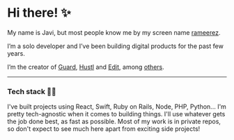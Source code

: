 # Hi there! ✨

My name is Javi, but most people know me by my screen name [rameerez](https://twitter.com/rameerez).

I’m a solo developer and I’ve been building digital products for the past few years.

I’m the creator of [Guard](https://useguard.com/), [Hustl](https://gohustl.co/) and [Edit](https://goedit.me/), among [others](https://rameerez.com/projects).

---

### Tech stack 👨‍💻

I've built projects using React, Swift, Ruby on Rails, Node, PHP, Python... I'm pretty tech-agnostic when it comes to building things. I'll use whatever gets the job done best, as fast as possible. Most of my work is in private repos, so don't expect to see much here apart from exciting side projects!